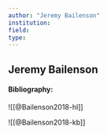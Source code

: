 ```yaml
---
author: "Jeremy Bailenson"
institution:
field:
type:
---
```


## Jeremy Bailenson
#### Bibliography:

![[@Bailenson2018-hl]]

![[@Bailenson2018-kb]]